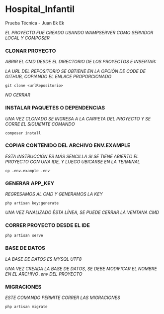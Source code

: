 # Hospital_Infantil

Prueba Técnica - Juan Ek Ek

_EL PROYECTO FUE CREADO USANDO WAMPSERVER COMO SERVIDOR LOCAL Y COMPOSER_

### CLONAR PROYECTO

_ABRIR EL CMD DESDE EL DIRECTORIO DE LOS PROYECTOS E INSERTAR:_

_LA URL DEL REPOSITORIO SE OBTIENE EN LA OPCIÓN DE CODE DE GITHUB, COPIANDO EL ENLACE PROPORCIONADO_

`git clone <urlRepositorio>`

_NO CERRAR_

### INSTALAR PAQUETES O DEPENDENCIAS

_UNA VEZ CLONADO SE INGRESA A LA CARPETA DEL PROYECTO Y SE CORRE EL SIGUIENTE COMANDO_

`composer install`

### COPIAR CONTENIDO DEL ARCHIVO ENV.EXAMPLE

_ESTA INSTRUCCIÓN ES MÁS SENCILLA SI SE TIENE ABIERTO EL PROYECTO CON UNA IDE, Y LUEGO UBICARSE EN LA TERMINAL_

`cp .env.example .env`

### GENERAR APP_KEY

_REGRESAMOS AL CMD Y GENERAMOS LA KEY_

`php artisan key:generate`

_UNA VEZ FINALIZADO ÉSTA LÍNEA, SE PUEDE CERRAR LA VENTANA CMD_

### CORRER PROYECTO DESDE EL IDE

`php artisan serve`

### BASE DE DATOS

_LA BASE DE DATOS ES MYSQL UTF8_

_UNA VEZ CREADA LA BASE DE DATOS, SE DEBE MODIFICAR EL NOMBRE EN EL ARCHIVO .env DEL PROYECTO_

### MIGRACIONES

_ESTE COMANDO PERMITE CORRER LAS MIGRACIONES_

`php artisan migrate`
